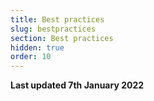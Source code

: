 ```yaml
---
title: Best practices
slug: bestpractices
section: Best practices
hidden: true
order: 10
---
```


**Last updated 7th January 2022**

